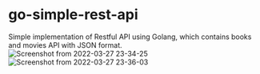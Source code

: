 # go-simple-rest-api
Simple implementation of Restful API using Golang, which contains books and movies API with JSON format.
<br>
![Screenshot from 2022-03-27 23-34-25](https://user-images.githubusercontent.com/45221381/160291619-f26aef7d-631c-4096-9b34-f40190da5667.png)
<br>
![Screenshot from 2022-03-27 23-36-03](https://user-images.githubusercontent.com/45221381/160291631-68abdda3-4057-4152-9f0b-5e36ebfaf796.png)

